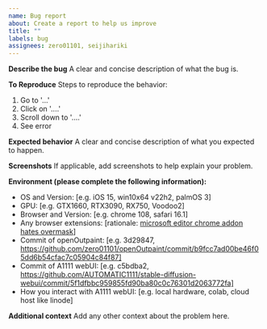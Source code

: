 ```yaml
---
name: Bug report
about: Create a report to help us improve
title: ""
labels: bug
assignees: zero01101, seijihariki
---
```


**Describe the bug**
A clear and concise description of what the bug is.

**To Reproduce**
Steps to reproduce the behavior:

1. Go to '...'
2. Click on '....'
3. Scroll down to '....'
4. See error

**Expected behavior**
A clear and concise description of what you expected to happen.

**Screenshots**
If applicable, add screenshots to help explain your problem.

**Environment (please complete the following information):**

- OS and Version: [e.g. iOS 15, win10x64 v22h2, palmOS 3]
- GPU: [e.g. GTX1660, RTX3090, RX750, Voodoo2]
- Browser and Version: [e.g. chrome 108, safari 16.1]
- Any browser extensions: [rationale: [microsoft editor chrome addon hates overmask](https://github.com/zero01101/openOutpaint/discussions/88#discussioncomment-4498341)]
- Commit of openOutpaint: [e.g. 3d29847, https://github.com/zero01101/openOutpaint/commit/b9fcc7ad00be46f05dd6b54cfac7c05904c84f87]
- Commit of A1111 webUI: [e.g. c5bdba2, https://github.com/AUTOMATIC1111/stable-diffusion-webui/commit/5f1dfbbc959855fd90ba80c0c76301d2063772fa]
- How you interact with A1111 webUI: [e.g. local hardware, colab, cloud host like linode]

**Additional context**
Add any other context about the problem here.

